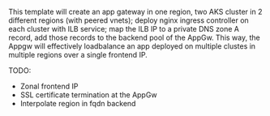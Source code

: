 This template will create an app gateway in one region, two AKS cluster in 2 different regions (with peered vnets); deploy nginx ingress controller on each cluster with ILB service; map the ILB IP to a private DNS zone A record, add those records to the backend pool of the AppGw. This way, the Appgw will effectively loadbalance an app deployed on multiple clustes in multiple regions over a single frontend IP.

TODO:

- Zonal frontend IP
- SSL certificate termination at the AppGw
- Interpolate region in fqdn backend
